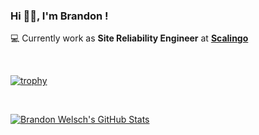 ### Hi 👋🏻, I'm Brandon !

💻 Currently work as **Site Reliability Engineer** at [**Scalingo**](https://scalingo.com)

&nbsp;

[![trophy](https://github-profile-trophy.vercel.app/?username=brandon-welsch&theme=monokai&column=7&margin-w=5&margin-h=5)](https://github.com/ryo-ma/github-profile-trophy)

&nbsp;

<a href="https://github.com/anuraghazra/github-readme-stats">
  <img align="center" src="https://github-readme-stats.vercel.app/api?username=brandon-welsch&count_private=true&theme=react&show_icons=true" alt="Brandon Welsch's GitHub Stats" />
</a>
